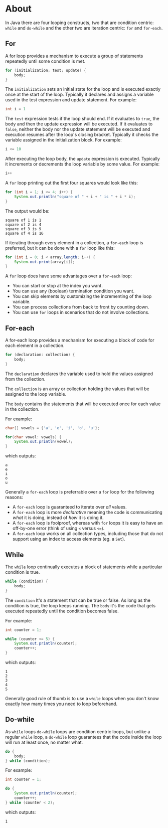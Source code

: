# About

In Java there are four looping constructs, two that are condition centric: `while` and `do-while` and the other two are iteration centric: `for` and `for-each`.

## For

A for loop provides a mechanism to execute a group of statements repeatedly until some condition is met.

```java
for (initialization; test; update) {
    body;
}
```

The `initialization` sets an initial state for the loop and is executed exactly once at the start of the loop.
Typically it declares and assigns a variable used in the test expression and update statement.
For example:

```java
int i = 1
```

The `test` expression tests if the loop should end.
If it evaluates to `true`, the body and then the update expression will be executed.
If it evaluates to `false`, neither the body nor the update statement will be executed and execution resumes after the loop's closing bracket.
Typically it checks the variable assigned in the initialization block.
For example:

```java
i <= 10
```

After executing the loop body, the `update` expression is executed.
Typically it increments or decrements the loop variable by some value.
For example:

```java
i++
```

A `for` loop printing out the first four squares would look like this:

```java
for (int i = 1; i <= 4; i++) {
    System.out.println("square of " + i + " is " + i * i);
}
```

The output would be:

```text
square of 1 is 1
square of 2 is 4
square of 3 is 9
square of 4 is 16
```

If iterating through every element in a collection, a `for-each` loop is preferred, but it can be done with a `for` loop like this:

```java
for (int i = 0; i < array.length; i++) {
    System.out.print(array[i]);
}
```

A `for` loop does have some advantages over a `for-each` loop:

- You can start or stop at the index you want.
- You can use any (boolean) termination condition you want.
- You can skip elements by customizing the incrementing of the loop variable.
- You can process collections from back to front by counting down.
- You can use `for` loops in scenarios that do not involve collections.

## For-each

A for-each loop provides a mechanism for executing a block of code for each element in a collection.

```java
for (declaration: collection) {
    body;
}
```

The `declaration` declares the variable used to hold the values assigned from the collection.

The `collection` is an array or collection holding the values that will be assigned to the loop variable.

The `body` contains the statements that will be executed once for each value in the collection.

For example:

```java
char[] vowels = {'a', 'e', 'i', 'o', 'u'};

for(char vowel: vowels) {
    System.out.println(vowel);
}
```

which outputs:

```text
a
e
i
o
u
```

Generally a `for-each` loop is preferrable over a `for` loop for the following reasons:

- A `for-each` loop is guaranteed to iterate over _all_ values.
- A `for-each` loop is more _declarative_ meaning the code is communicating _what_ it is doing, instead of _how_ it is doing it.
- A `for-each` loop is foolproof, whereas with `for` loops it is easy to have an off-by-one error (think of using `<` versus `<=`).
- A `for-each` loop works on all collection types, including those that do not support using an index to access elements (eg. a `Set`).

## While

The `while` loop continually executes a block of statements while a particular condition is true.

```java
while (condition) {
    body;
}
```

The `condition` It's a statement that can be true or false. As long as the condition is true, the loop keeps running.
The `body` it's the code that gets executed repeatedly until the condition becomes false.

For example:

```java
int counter = 1;

while (counter <= 5) {
    System.out.println(counter);
    counter++;
}
```

which outputs:

```text
1
2
3
4
5
```

Generally good rule of thumb is to use a `while` loops when you don't know exactly how many times you need to loop beforehand.

## Do-while

As `while` loops `do-while` loops are condition centric loops, but unlike a regular `while` loop, a `do-while` loop guarantees that the code inside the loop will run at least once, no matter what.

```java
do {
    body;
} while (condition);
```

For example:

```java
int counter = 1;

do {
    System.out.println(counter);
    counter++;
} while (counter < 2);
```

which outputs:

```text
1
```
